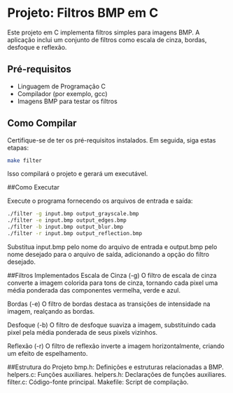 # Projeto: Filtros BMP em C

Este projeto em C implementa filtros simples para imagens BMP. A aplicação inclui um conjunto de filtros como escala de cinza, bordas, desfoque e reflexão.

## Pré-requisitos

- Linguagem de Programação C
- Compilador (por exemplo, gcc)
- Imagens BMP para testar os filtros

## Como Compilar

Certifique-se de ter os pré-requisitos instalados. Em seguida, siga estas etapas:

```bash
make filter
```
Isso compilará o projeto e gerará um executável.

##Como Executar

Execute o programa fornecendo os arquivos de entrada e saída:

```bash
./filter -g input.bmp output_grayscale.bmp 
./filter -e input.bmp output_edges.bmp
./filter -b input.bmp output_blur.bmp
./filter -r input.bmp output_reflection.bmp
```
Substitua input.bmp pelo nome do arquivo de entrada e output.bmp pelo nome desejado para o arquivo de saída, adicionando a opção do filtro desejado.

##Filtros Implementados
Escala de Cinza (-g)
O filtro de escala de cinza converte a imagem colorida para tons de cinza, tornando cada pixel uma média ponderada das componentes vermelha, verde e azul.

Bordas (-e)
O filtro de bordas destaca as transições de intensidade na imagem, realçando as bordas.

Desfoque (-b)
O filtro de desfoque suaviza a imagem, substituindo cada pixel pela média ponderada de seus pixels vizinhos.

Reflexão (-r)
O filtro de reflexão inverte a imagem horizontalmente, criando um efeito de espelhamento.

##Estrutura do Projeto
bmp.h: Definições e estruturas relacionadas a BMP.
helpers.c: Funções auxiliares.
helpers.h: Declarações de funções auxiliares.
filter.c: Código-fonte principal.
Makefile: Script de compilação.
